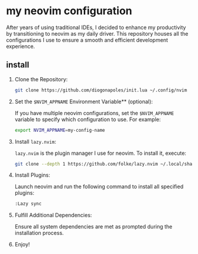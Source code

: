 # my neovim configuration

After years of using traditional IDEs, I decided to enhance my productivity by transitioning to neovim as my daily driver. This repository houses all the configurations I use to ensure a smooth and efficient development experience.

## install

1. Clone the Repository:
   ```sh
   git clone https://github.com/diogonapoles/init.lua ~/.config/nvim
   ```

2. Set the `$NVIM_APPNAME` Environment Variable** (optional):
   
   If you have multiple neovim configurations, set the `$NVIM_APPNAME` variable to specify which configuration to use. For example:
   ```sh
   export NVIM_APPNAME=my-config-name
   ```

4. Install `lazy.nvim`:
   
   `lazy.nvim` is the plugin manager I use for neovim. To install it, execute:
   ```sh
   git clone --depth 1 https://github.com/folke/lazy.nvim ~/.local/share/nvim/site/pack/lazy/start/lazy.nvim
   ```

6. Install Plugins:
   
   Launch neovim and run the following command to install all specified plugins:
   ```sh
   :Lazy sync
   ```

8. Fulfill Additional Dependencies:
   
   Ensure all system dependencies are met as prompted during the installation process.

10. Enjoy!

